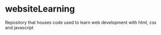 # websiteLearning
Repository that houses code used to learn web development with html, css and javascript
